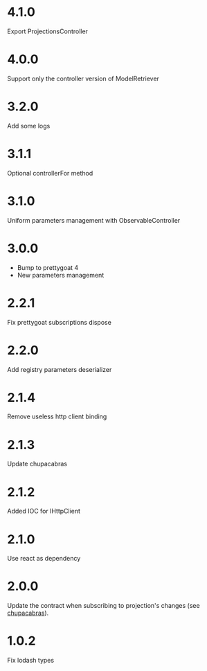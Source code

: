 # 4.1.0

Export ProjectionsController

# 4.0.0

Support only the controller version of ModelRetriever

# 3.2.0

Add some logs

# 3.1.1

Optional controllerFor method

# 3.1.0

Uniform parameters management with ObservableController

# 3.0.0

* Bump to prettygoat 4
* New parameters management

# 2.2.1

Fix prettygoat subscriptions dispose

# 2.2.0

Add registry parameters deserializer

# 2.1.4

Remove useless http client binding

# 2.1.3

Update chupacabras

# 2.1.2

Added IOC for IHttpClient

# 2.1.0

Use react as dependency

# 2.0.0

Update the contract when subscribing to projection's changes (see [chupacabras](https://github.com/tierratelematics/chupacabras)).


# 1.0.2

Fix lodash types